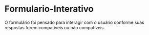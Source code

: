 # Formulario-Interativo
O formulário foi pensado para interagir com o usuário conforme suas respostas forem compatíveis ou não compatíveis.
